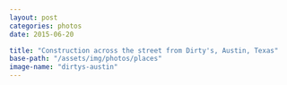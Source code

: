 ```yaml
---
layout: post
categories: photos
date: 2015-06-20

title: "Construction across the street from Dirty's, Austin, Texas"
base-path: "/assets/img/photos/places"
image-name: "dirtys-austin"
---
```

